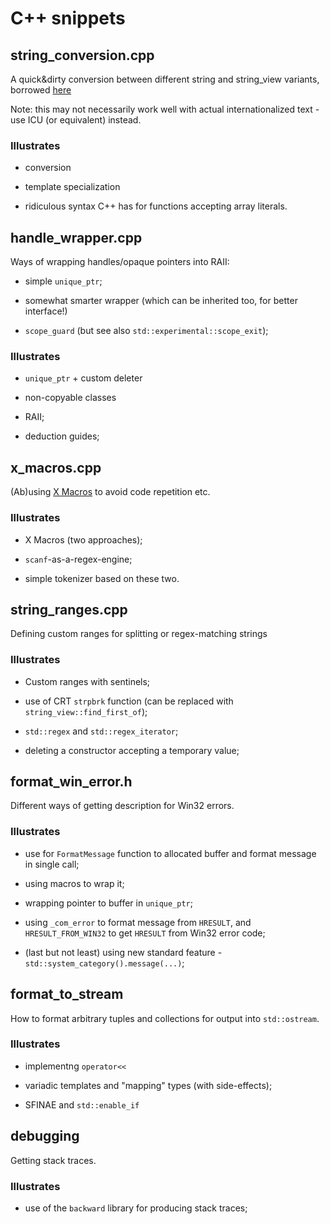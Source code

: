 # C++ snippets

## string_conversion.cpp

A quick&dirty conversion between different string and string_view variants, borrowed [here](https://dbj.org/c17-codecvt-deprecated-panic/)

Note: this may not necessarily work well with actual internationalized text - use ICU (or equivalent) instead.

### Illustrates

- conversion

- template specialization

- ridiculous syntax C++ has for functions accepting array literals.

## handle_wrapper.cpp

Ways of wrapping handles/opaque pointers into RAII:

- simple `unique_ptr`;

- somewhat smarter wrapper (which can be inherited too, for better interface!)

- `scope_guard` (but see also `std::experimental::scope_exit`);

### Illustrates

- `unique_ptr` + custom deleter

- non-copyable classes

- RAII;

- deduction guides;

## x_macros.cpp

(Ab)using [X Macros](https://en.wikipedia.org/wiki/X_Macro) to avoid code repetition etc.

### Illustrates

- X Macros (two approaches);

- `scanf`-as-a-regex-engine;

- simple tokenizer based on these two.

## string_ranges.cpp

Defining custom ranges for splitting or regex-matching strings

### Illustrates

- Custom ranges with sentinels;

- use of CRT `strpbrk` function (can be replaced with `string_view::find_first_of`);

- `std::regex` and `std::regex_iterator`;

- deleting a constructor accepting a temporary value;

## format_win_error.h

Different ways of getting description for Win32 errors.

### Illustrates

- use for `FormatMessage` function to allocated buffer and format message in single call;

- using macros to wrap it;

- wrapping pointer to buffer in `unique_ptr`;

- using `_com_error` to format message from `HRESULT`, and `HRESULT_FROM_WIN32` to get `HRESULT` from Win32 error code;

- (last but not least) using new standard feature - `std::system_category().message(...)`;

## format_to_stream

How to format arbitrary tuples and collections for output into `std::ostream`.

### Illustrates

- implementng `operator<<`

- variadic templates and "mapping" types (with side-effects);

- SFINAE and `std::enable_if`

## debugging

Getting stack traces.

### Illustrates

- use of the `backward` library for producing stack traces;
